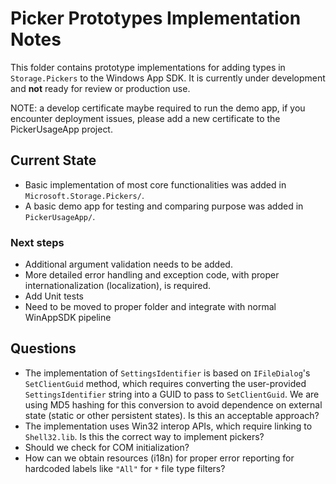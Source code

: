 # Picker Prototypes Implementation Notes

This folder contains prototype implementations for adding types in `Storage.Pickers` to the Windows App SDK. It is currently under development and **not** ready for review or production use.

NOTE: a develop certificate maybe required to run the demo app, if you encounter deployment issues, please add a new certificate to the PickerUsageApp project.

## Current State

- Basic implementation of most core functionalities was added in `Microsoft.Storage.Pickers/`.
- A basic demo app for testing and comparing purpose was added in `PickerUsageApp/`.

### Next steps
- Additional argument validation needs to be added.
- More detailed error handling and exception code, with proper internationalization (localization), is required.
- Add Unit tests 
- Need to be moved to proper folder and integrate with normal WinAppSDK pipeline

## Questions

- The implementation of `SettingsIdentifier` is based on `IFileDialog`'s `SetClientGuid` method, which requires converting the user-provided `SettingsIdentifier` string into a GUID to pass to `SetClientGuid`. We are using MD5 hashing for this conversion to avoid dependence on external state (static or other persistent states). Is this an acceptable approach?
- The implementation uses Win32 interop APIs, which require linking to `Shell32.lib`. Is this the correct way to implement pickers?
- Should we check for COM initialization?
- How can we obtain resources (i18n) for proper error reporting for hardcoded labels like `"All"` for `*` file type filters?



